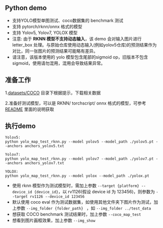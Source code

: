 ## Python demo

- 支持YOLO模型单图测试、coco数据集的 benchmark 测试
- 支持 pytorch/rknn/onnx 格式的模型
- 支持 Yolov5, Yolov7, YOLOX 模型
- 注意: 由于 **RKNN 模型不支持动态输入**，该 demo 会对输入图片进行 letter_box 处理。与原始仓库使用动态输入(例如yolov5仓库)的预测结果作为对比，同一张图片的预测结果可能略有差异。
- 请注意，该版本使用的 yolo 模型包含尾部的sigmoid op，旧版本不包含sigmoid，使用请勿混用，混用会导致结果异常。



## 准备工作

1.[datasets/COCO](../../../../../datasets/COCO) 目录下根据提示，下载相关数据

2.准备好测试模型，可以是 RKNN/ torchscript/ onnx 格式的模型，可参考 [README](../README.md) 里面的说明获取



## 执行demo

```
Yolov5:
python yolo_map_test_rknn.py --model yolov5 --model_path ./yolov5.pt --anchors anchors_yolov5.txt

Yolov7:
python yolo_map_test_rknn.py --model yolov7 --model_path ./yolov7.pt --anchors anchors_yolov7.txt

YOLOX:
python yolo_map_test_rknn.py --model yolox --model_path ./yolox.pt
```

- 使用 rknn 模型作为测试模型时，需加上参数 `--target {platform} --device_id {device_id}`，以 rv1126(假设 device id 为 123456)，则参数为  `--target rv1126 --device_id 123456`
- 默认使用 coco eval 作为测试数据集，如使用其他文件夹下图片作为测试，加上参数 `--img_folder {folder_path} ` ，如 `--img_folder ../test_data`
- 想获取 COCO benchmark 测试结果时，加上参数  `--coco_map_test`
- 想看到图片画框效果，加上参数 `--img_show`

